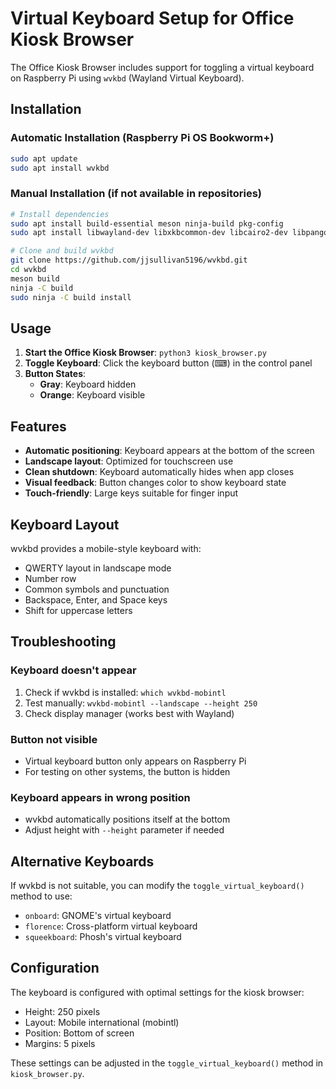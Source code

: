 # Virtual Keyboard Setup for Office Kiosk Browser

The Office Kiosk Browser includes support for toggling a virtual keyboard on Raspberry Pi using `wvkbd` (Wayland Virtual Keyboard).

## Installation

### Automatic Installation (Raspberry Pi OS Bookworm+)
```bash
sudo apt update
sudo apt install wvkbd
```

### Manual Installation (if not available in repositories)
```bash
# Install dependencies
sudo apt install build-essential meson ninja-build pkg-config
sudo apt install libwayland-dev libxkbcommon-dev libcairo2-dev libpango1.0-dev

# Clone and build wvkbd
git clone https://github.com/jjsullivan5196/wvkbd.git
cd wvkbd
meson build
ninja -C build
sudo ninja -C build install
```

## Usage

1. **Start the Office Kiosk Browser**: `python3 kiosk_browser.py`
2. **Toggle Keyboard**: Click the keyboard button (⌨) in the control panel
3. **Button States**:
   - **Gray**: Keyboard hidden
   - **Orange**: Keyboard visible

## Features

- **Automatic positioning**: Keyboard appears at the bottom of the screen
- **Landscape layout**: Optimized for touchscreen use
- **Clean shutdown**: Keyboard automatically hides when app closes
- **Visual feedback**: Button changes color to show keyboard state
- **Touch-friendly**: Large keys suitable for finger input

## Keyboard Layout

wvkbd provides a mobile-style keyboard with:
- QWERTY layout in landscape mode
- Number row
- Common symbols and punctuation
- Backspace, Enter, and Space keys
- Shift for uppercase letters

## Troubleshooting

### Keyboard doesn't appear
1. Check if wvkbd is installed: `which wvkbd-mobintl`
2. Test manually: `wvkbd-mobintl --landscape --height 250`
3. Check display manager (works best with Wayland)

### Button not visible
- Virtual keyboard button only appears on Raspberry Pi
- For testing on other systems, the button is hidden

### Keyboard appears in wrong position
- wvkbd automatically positions itself at the bottom
- Adjust height with `--height` parameter if needed

## Alternative Keyboards

If wvkbd is not suitable, you can modify the `toggle_virtual_keyboard()` method to use:
- `onboard`: GNOME's virtual keyboard
- `florence`: Cross-platform virtual keyboard
- `squeekboard`: Phosh's virtual keyboard

## Configuration

The keyboard is configured with optimal settings for the kiosk browser:
- Height: 250 pixels
- Layout: Mobile international (mobintl)
- Position: Bottom of screen
- Margins: 5 pixels

These settings can be adjusted in the `toggle_virtual_keyboard()` method in `kiosk_browser.py`.
